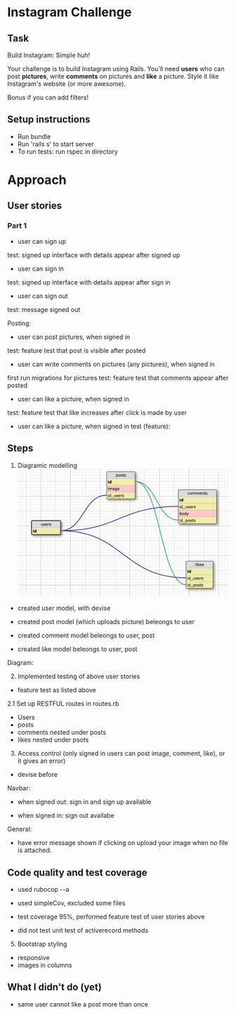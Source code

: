 Instagram Challenge
===================

## Task

Build Instagram: Simple huh!

Your challenge is to build Instagram using Rails. You'll need **users** who can post **pictures**, write **comments** on pictures and **like** a picture. Style it like Instagram's website (or more awesome).

Bonus if you can add filters!



## Setup instructions 
- Run bundle
- Run 'rails s' to start server
- To run tests: run rspec in directory


# Approach



## User stories

### Part 1
- user can sign up

test: signed up interface with details appear after signed up

- user can sign in

test: signed up interface with details appear after sign in

- user can sign out

test: message signed out


Posting:
- user can post pictures, when signed in

test: feature test that post is visible after posted


- user can write comments on pictures (any pictures), when signed in

first run migrations for pictures
test: feature test that comments appear after posted


- user can like a picture, when signed in

test: feature test that like increases after click is made by user

- user can like a picture, when signed in
test (feature): 



## Steps
1. Diagramic modelling
![](app/assets/images/db.png)


- created user model, with devise



- created post model (which uploads picture)
beleongs to user


- created comment model
beleongs to user, post


- created like model 
beleongs to user, post


Diagram: 











2. Implemented testing of above user stories
- feature test as listed above


2.1 Set up RESTFUL routes in routes.rb
- Users
- posts 
- comments nested under posts
- likes nested under psots





3. Access control 
(only signed in users can post image, comment, like), or it gives an error)
- devise before 

Navbar:
- when signed out: sign in and sign up available

- when signed in: sign out availabe


General:
- have error message shown if clicking on upload your image when no file is attached.


##  Code quality and test coverage
- used rubocop --a

- used simpleCov, excluded some files
- test coverage 95%, performed feature test of user stories above
- did not test unit test of activerecord methods



5. Bootstrap styling
- responsive
- images in columns




## What I didn't do (yet)

- same user cannot like a post more than once



